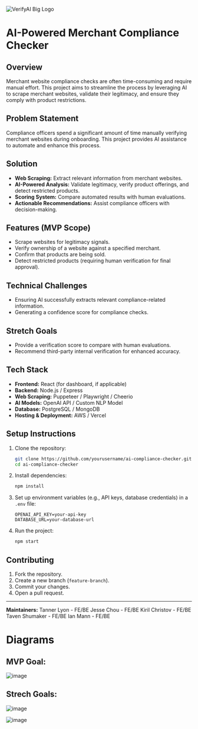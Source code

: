 
![VerifyAI Big Logo](https://github.com/user-attachments/assets/0cf4eed5-d248-43b7-9bce-7bdc4822e29f)

# AI-Powered Merchant Compliance Checker

## Overview
Merchant website compliance checks are often time-consuming and require manual effort. This project aims to streamline the process by leveraging AI to scrape merchant websites, validate their legitimacy, and ensure they comply with product restrictions. 

## Problem Statement
Compliance officers spend a significant amount of time manually verifying merchant websites during onboarding. This project provides AI assistance to automate and enhance this process.

## Solution
- **Web Scraping:** Extract relevant information from merchant websites.
- **AI-Powered Analysis:** Validate legitimacy, verify product offerings, and detect restricted products.
- **Scoring System:** Compare automated results with human evaluations.
- **Actionable Recommendations:** Assist compliance officers with decision-making.

## Features (MVP Scope)
- Scrape websites for legitimacy signals.
- Verify ownership of a website against a specified merchant.
- Confirm that products are being sold.
- Detect restricted products (requiring human verification for final approval).

## Technical Challenges
- Ensuring AI successfully extracts relevant compliance-related information.
- Generating a confidence score for compliance checks.

## Stretch Goals
- Provide a verification score to compare with human evaluations.
- Recommend third-party internal verification for enhanced accuracy.

## Tech Stack
- **Frontend:** React (for dashboard, if applicable)
- **Backend:** Node.js / Express
- **Web Scraping:** Puppeteer / Playwright / Cheerio
- **AI Models:** OpenAI API / Custom NLP Model
- **Database:** PostgreSQL / MongoDB
- **Hosting & Deployment:** AWS / Vercel

## Setup Instructions
1. Clone the repository:
   ```sh
   git clone https://github.com/yourusername/ai-compliance-checker.git
   cd ai-compliance-checker
   ```
2. Install dependencies:
   ```sh
   npm install
   ```
3. Set up environment variables (e.g., API keys, database credentials) in a `.env` file:
   ```env
   OPENAI_API_KEY=your-api-key
   DATABASE_URL=your-database-url
   ```
4. Run the project:
   ```sh
   npm start
   ```

## Contributing
1. Fork the repository.
2. Create a new branch (`feature-branch`).
3. Commit your changes.
4. Open a pull request.


---

**Maintainers:**
Tanner Lyon - FE/BE
Jesse Chou - FE/BE
Kiril Christov - FE/BE
Taven Shumaker - FE/BE
Ian Mann - FE/BE

# Diagrams

## MVP Goal:
![image](https://github.com/user-attachments/assets/c07997d0-9f88-45cb-8edd-44ea56f47773)

## Strech Goals:
![image](https://github.com/user-attachments/assets/23898b76-f0e7-47bf-be81-3b1d98667ed0)

![image](https://github.com/user-attachments/assets/e210ec3b-de5c-4bf9-bf05-1029f5b62e19)
